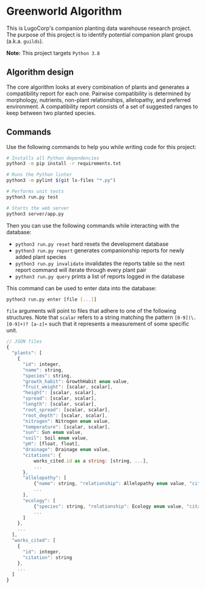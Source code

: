 # Greenworld Algorithm
This is LugoCorp's companion planting data warehouse research project.
The purpose of this project is to identify potential companion plant groups (a.k.a. `guilds`).

**Note:** This project targets `Python 3.8`

## Algorithm design
The core algorithm looks at every combination of plants and generates a compatibility report for each one.
Pairwise compatibility is determined by morphology, nutrients, non-plant relationships, allelopathy, and preferred environment.
A compatibility report consists of a set of suggested ranges to keep between two planted species.

## Commands
Use the following commands to help you while writing code for this project:

```bash
# Installs all Python dependencies
python3 -m pip install -r requirements.txt

# Runs the Python linter
python3 -m pylint $(git ls-files "*.py")

# Performs unit tests
python3 run.py test

# Starts the web server
python3 server/app.py
```

Then you can use the following commands while interacting with the database:

- `python3 run.py reset` hard resets the development database
- `python3 run.py report` generates companionship reports for newly added plant species
- `python3 run.py invalidate` invalidates the reports table so the next report command will iterate through every plant pair
- `python3 run.py query` prints a list of reports logged in the database

This command can be used to enter data into the database:

```bash
python3 run.py enter [file [...]]
```

`file` arguments will point to files that adhere to one of the following structures.
Note that `scalar` refers to a string matching the pattern `[0-9](\.[0-9]+)? [a-z]+` such that it represents a measurement of some specific unit.

```js
// JSON files
{
  "plants": [
    {
      "id": integer,
      "name": string,
      "species": string,
      "growth_habit": GrowthHabit enum value,
      "fruit_weight": [scalar, scalar],
      "height": [scalar, scalar],
      "spread": [scalar, scalar],
      "length": [scalar, scalar],
      "root_spread": [scalar, scalar],
      "root_depth": [scalar, scalar],
      "nitrogen": Nitrogen enum value,
      "temperature": [scalar, scalar],
      "sun": Sun enum value,
      "soil": Soil enum value,
      "pH": [float, float],
      "drainage": Drainage enum value,
      "citations": {
          works_cited.id as a string: [string, ...],
          ...
      },
      "allelopathy": [
          {"name": string, "relationship": Allelopathy enum value, "citation": works_cited.id},
          ...
      ],
      "ecology": [
          {"species": string, "relationship": Ecology enum value, "citation": works_cited.id},
          ...
      ]
    },
    ...
  ],
  "works_cited": [
    {
      "id": integer,
      "citation": string
    },
    ...
  ]
}
```